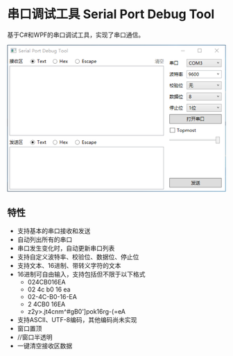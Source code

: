 # 串口调试工具 Serial Port Debug Tool
基于C#和WPF的串口调试工具，实现了串口通信。

![Screenshot](https://raw.githubusercontent.com/dingzimin/Serial-Port-Debug-Tool/master/images/Screenshot0.png)

## 特性
* 支持基本的串口接收和发送
* 自动列出所有的串口
* 串口发生变化时，自动更新串口列表
* 支持自定义波特率、校验位、数据位、停止位
* 支持文本、16进制、带转义字符的文本
* 16进制可自由输入，支持包括但不限于以下格式
    * 024CB016EA
    * 02 4c b0 16 ea
    * 02-4C-B0-16-EA
    * 2 4CB0 16EA
    * z2y>.jt4cnm^#gB0']pok16rg-(=eA
* 支持ASCII、UTF-8编码，其他编码尚未实现
* 窗口置顶
* //窗口半透明
* 一键清空接收区数据
